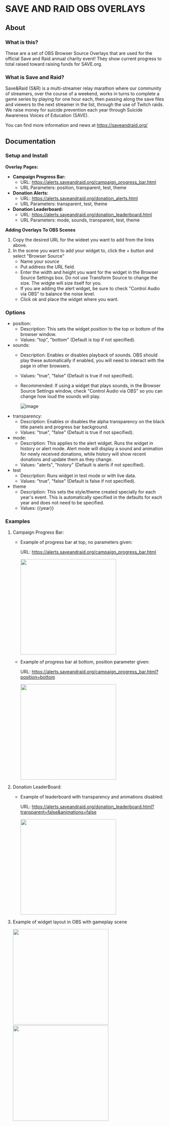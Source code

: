 # SAVE AND RAID OBS OVERLAYS
## About
### What is this?
These are a set of OBS Browser Source Overlays that are used for the official Save and Raid annual charity event! They show current progress to total raised toward raising funds for SAVE.org.

### What is Save and Raid?
Save&Raid (S&R) is a multi-streamer relay marathon where our community of streamers, over the course of a weekend, works in turns to complete a game series by playing for one hour each, then passing along the save files and viewers to the next streamer in the list, through the use of Twitch raids. We raise money for suicide prevention each year through Suicide Awareness Voices of Education (SAVE).

You can find more information and news at https://saveandraid.org/

## Documentation
### Setup and Install
**Overlay Pages:**
  - **Campaign Progress Bar:**
    - URL: https://alerts.saveandraid.org/campaign_progress_bar.html
    - URL Parameters: position, transparent, test, theme
  - **Donation Alerts:**
    - URL: https://alerts.saveandraid.org/donation_alerts.html
    - URL Parameters: transparent, test, theme
  - **Donation Leaderboard:**
    - URL: https://alerts.saveandraid.org/donation_leaderboard.html
    - URL Parameters: mode, sounds, transparent, test, theme
 
**Adding Overlays To OBS Scenes**
  1. Copy the desired URL for the wideet you want to add from the links above.
  2. In the scene you want to add your widget to, click the + button and select "Browser Source"
     - Name your source
     - Put address the URL field.
     - Enter the width and height you want for the widget in the Browser Source Settings box. Do not use Transform Source to change the size. The widgte will size itself for you.
     - If you are adding the alert widget, be sure to check "Control Audio via OBS" to balance the noise level.
     - Click ok and place the widget where you want.

### Options
  - position:
      - Description: This sets the widget position to the top or bottom of the browser window.
      - Values: "top", "bottom" (Default is top if not specified).
  - sounds:
      - Description: Enables or disables playback of sounds. OBS should play these automatically if enabled, you will need to interact with the page in other browsers.
      - Values: "true", "false" (Default is true if not specified).
      - Recommended: If using a widget that plays sounds, in the Browser Source Settings window, check "Control Audio via OBS" so you can change how loud the sounds will play.
        
        ![image](https://github.com/CaptainPeelcard/SaveAndRaid-OBS-Overlays/assets/134344260/cc16e9d2-95ff-4b75-81df-4097a4710b32)
  - transparency: 
      - Description: Enables or disables the alpha transparency on the black title panels and progress bar background.
      - Values: "true", "false" (Default is true if not specified).
  - mode:
      - Description: This applies to the alert widget. Runs the widget in history or alert mode. Alert mode will display a sound and animation for newly received donations, while history will show recent donations and update them as they change.
      - Values: "alerts", "history" (Default is alerts if not specified).
  - test
      - Description: Runs widget in test mode or with live data.
      - Values: "true", "false" (Default is false if not specified).
  - theme
      - Description: This sets the style/theme created specially for each year's event. This is automatically specified in the defaults for each year and does not need to be specified.
      - Values: {{year}}

### Examples
1. Campaign Progress Bar:
   - Example of progress bar at top, no parameters given:
     
       URL: https://alerts.saveandraid.org/campaign_progress_bar.html
     
       <img src="https://github.com/CaptainPeelcard/SaveAndRaid-OBS-Overlays/assets/134344260/3f7b1ece-cc1a-4203-b1e5-1f85f3af82a4" width="300">
     
   - Example of progress bar at bottom, position parameter given:

      URL: https://alerts.saveandraid.org/campaign_progress_bar.html?position=bottom
     
      <img src="https://github.com/CaptainPeelcard/SaveAndRaid-OBS-Overlays/assets/134344260/e9bece5d-ae3e-4977-ad20-a3ecd693d11d" width="300">

2. Donation LeaderBoard:
    - Example of leaderboard with transparency and animations disabled:

        URL: https://alerts.saveandraid.org/donation_leaderboard.html?transparent=false&animations=false

      <img src="https://github.com/CaptainPeelcard/SaveAndRaid-OBS-Overlays/assets/134344260/7bb40037-8e62-40db-956b-da4d34356d4f" width="300">


3. Example of widget layout in OBS with gameplay scene

     <img src="https://github.com/CaptainPeelcard/SaveAndRaid-OBS-Overlays/assets/134344260/c2fac7a5-feec-48a8-ba6e-a785a1cbaf2f" width="300">&nbsp;&nbsp;&nbsp;&nbsp;&nbsp;&nbsp;&nbsp;&nbsp;&nbsp;&nbsp;&nbsp;<img src="https://github.com/CaptainPeelcard/SaveAndRaid-OBS-Overlays/assets/134344260/d0b2d059-19c6-4109-b70d-32808c1e8c4f" width="300">


     
